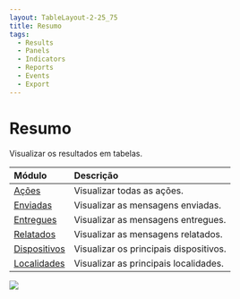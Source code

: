 ```yaml
---
layout: TableLayout-2-25_75
title: Resumo
tags:
  - Results
  - Panels
  - Indicators
  - Reports
  - Events
  - Export
---
```

# Resumo

Visualizar os resultados em tabelas.

| Módulo | Descrição |
| :--- | :--- |
| [Ações](actions) | Visualizar todas as ações. |
| [Enviadas](sent) | Visualizar as mensagens enviadas. |
| [Entregues](delivered) | Visualizar as mensagens entregues. |
| [Relatados](reported) | Visualizar as mensagens relatados. |
| [Dispositivos](devices) | Visualizar os principais dispositivos. |
| [Localidades](locations) | Visualizar as principais localidades.  |

   ![](https://cdn.phishx.io/phishx-docs/images/phishx_results_menu_04_events.webp)
